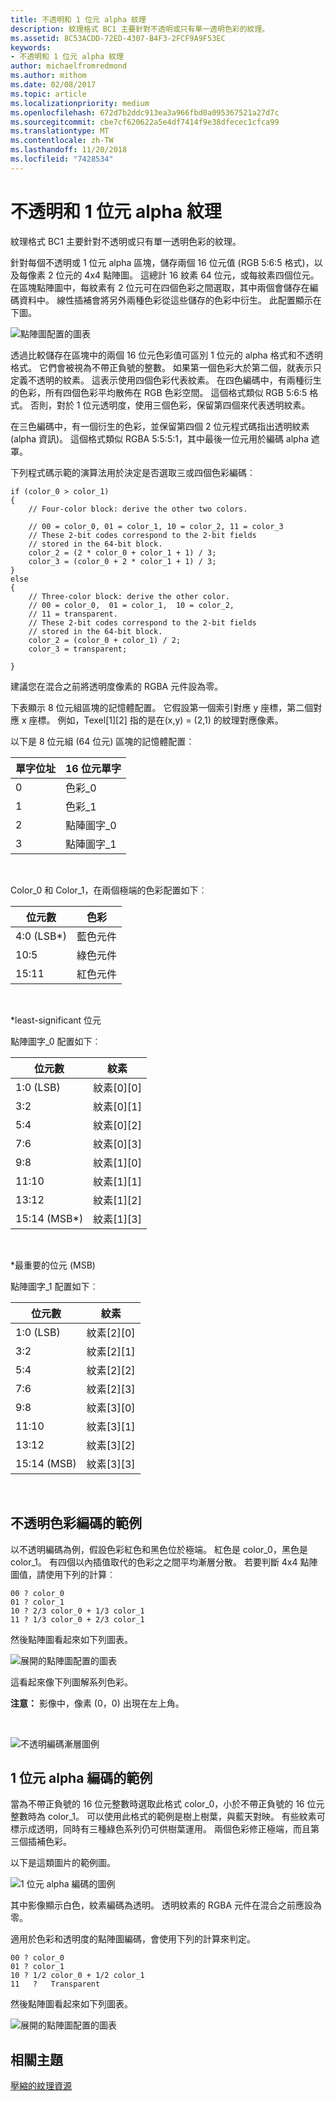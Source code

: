 ```yaml
---
title: 不透明和 1 位元 alpha 紋理
description: 紋理格式 BC1 主要針對不透明或只有單一透明色彩的紋理。
ms.assetid: 8C53ACDD-72ED-4307-B4F3-2FCF9A9F53EC
keywords:
- 不透明和 1 位元 alpha 紋理
author: michaelfromredmond
ms.author: mithom
ms.date: 02/08/2017
ms.topic: article
ms.localizationpriority: medium
ms.openlocfilehash: 672d7b2ddc913ea3a966fbd0a095367521a27d7c
ms.sourcegitcommit: cbe7cf620622a5e4df7414f9e38dfecec1cfca99
ms.translationtype: MT
ms.contentlocale: zh-TW
ms.lasthandoff: 11/20/2018
ms.locfileid: "7428534"
---
```

# <a name="span-iddirect3dconceptsopaqueand1-bitalphatexturesspanopaque-and-1-bit-alpha-textures"></a><span id="direct3dconcepts.opaque_and_1-bit_alpha_textures"></span>不透明和 1 位元 alpha 紋理


紋理格式 BC1 主要針對不透明或只有單一透明色彩的紋理。

針對每個不透明或 1 位元 alpha 區塊，儲存兩個 16 位元值 (RGB 5:6:5 格式)，以及每像素 2 位元的 4x4 點陣圖。 這總計 16 紋素 64 位元，或每紋素四個位元。 在區塊點陣圖中，每紋素有 2 位元可在四個色彩之間選取，其中兩個會儲存在編碼資料中。 線性插補會將另外兩種色彩從這些儲存的色彩中衍生。 此配置顯示在下圖。

![點陣圖配置的圖表](images/colors1.png)

透過比較儲存在區塊中的兩個 16 位元色彩值可區別 1 位元的 alpha 格式和不透明格式。 它們會被視為不帶正負號的整數。 如果第一個色彩大於第二個，就表示只定義不透明的紋素。 這表示使用四個色彩代表紋素。 在四色編碼中，有兩種衍生的色彩，所有四個色彩平均散佈在 RGB 色彩空間。 這個格式類似 RGB 5:6:5 格式。 否則，對於 1 位元透明度，使用三個色彩，保留第四個來代表透明紋素。

在三色編碼中，有一個衍生的色彩，並保留第四個 2 位元程式碼指出透明紋素 (alpha 資訊)。 這個格式類似 RGBA 5:5:5:1，其中最後一位元用於編碼 alpha 遮罩。

下列程式碼示範的演算法用於決定是否選取三或四個色彩編碼︰

```
if (color_0 > color_1) 
{
    // Four-color block: derive the other two colors. 
    
    // 00 = color_0, 01 = color_1, 10 = color_2, 11 = color_3
    // These 2-bit codes correspond to the 2-bit fields 
    // stored in the 64-bit block.
    color_2 = (2 * color_0 + color_1 + 1) / 3;
    color_3 = (color_0 + 2 * color_1 + 1) / 3;
}    
else
{ 
    // Three-color block: derive the other color.
    // 00 = color_0,  01 = color_1,  10 = color_2,  
    // 11 = transparent.
    // These 2-bit codes correspond to the 2-bit fields 
    // stored in the 64-bit block. 
    color_2 = (color_0 + color_1) / 2;    
    color_3 = transparent;    

}
```

建議您在混合之前將透明度像素的 RGBA 元件設為零。

下表顯示 8 位元組區塊的記憶體配置。 它假設第一個索引對應 y 座標，第二個對應 x 座標。 例如，Texel\[1\]\[2\] 指的是在(x,y) = (2,1) 的紋理對應像素。

以下是 8 位元組 (64 位元) 區塊的記憶體配置︰

| 單字位址 | 16 位元單字    |
|--------------|----------------|
| 0            | 色彩\_0       |
| 1            | 色彩\_1       |
| 2            | 點陣圖字\_0 |
| 3            | 點陣圖字\_1 |

 

Color\_0 和 Color\_1，在兩個極端的色彩配置如下︰

| 位元數        | 色彩                 |
|-------------|-----------------------|
| 4:0 (LSB\*) | 藍色元件  |
| 10:5        | 綠色元件 |
| 15:11       | 紅色元件   |

 

\*least-significant 位元

點陣圖字\_0 配置如下︰

| 位元數          | 紋素           |
|---------------|-----------------|
| 1:0 (LSB)     | 紋素\[0\]\[0\] |
| 3:2           | 紋素\[0\]\[1\] |
| 5:4           | 紋素\[0\]\[2\] |
| 7:6           | 紋素\[0\]\[3\] |
| 9:8           | 紋素\[1\]\[0\] |
| 11:10         | 紋素\[1\]\[1\] |
| 13:12         | 紋素\[1\]\[2\] |
| 15:14 (MSB\*) | 紋素\[1\]\[3\] |

 

\*最重要的位元 (MSB)

點陣圖字\_1 配置如下︰

| 位元數        | 紋素           |
|-------------|-----------------|
| 1:0 (LSB)   | 紋素\[2\]\[0\] |
| 3:2         | 紋素\[2\]\[1\] |
| 5:4         | 紋素\[2\]\[2\] |
| 7:6         | 紋素\[2\]\[3\] |
| 9:8         | 紋素\[3\]\[0\] |
| 11:10       | 紋素\[3\]\[1\] |
| 13:12       | 紋素\[3\]\[2\] |
| 15:14 (MSB) | 紋素\[3\]\[3\] |

 

## <a name="span-idexampleofopaquecolorencodingspanspan-idexampleofopaquecolorencodingspanspan-idexampleofopaquecolorencodingspanexample-of-opaque-color-encoding"></a><span id="Example_of_Opaque_Color_Encoding"></span><span id="example_of_opaque_color_encoding"></span><span id="EXAMPLE_OF_OPAQUE_COLOR_ENCODING"></span>不透明色彩編碼的範例


以不透明編碼為例，假設色彩紅色和黑色位於極端。 紅色是 color\_0，黑色是 color\_1。 有四個以內插值取代的色彩之之間平均漸層分散。 若要判斷 4x4 點陣圖值，請使用下列的計算︰

```
00 ? color_0
01 ? color_1
10 ? 2/3 color_0 + 1/3 color_1
11 ? 1/3 color_0 + 2/3 color_1
```

然後點陣圖看起來如下列圖表。

![展開的點陣圖配置的圖表](images/colors2.png)

這看起來像下列圖解系列色彩。

**注意：** 影像中，像素 (0，0) 出現在左上角。

 

![不透明編碼漸層圖例](images/redsquares.png)

## <a name="span-idexampleof1bitalphaencodingspanspan-idexampleof1bitalphaencodingspanspan-idexampleof1bitalphaencodingspanexample-of-1-bit-alpha-encoding"></a><span id="Example_of_1_Bit_Alpha_Encoding"></span><span id="example_of_1_bit_alpha_encoding"></span><span id="EXAMPLE_OF_1_BIT_ALPHA_ENCODING"></span>1 位元 alpha 編碼的範例


當為不帶正負號的 16 位元整數時選取此格式 color\_0，小於不帶正負號的 16 位元整數時為 color\_1。 可以使用此格式的範例是樹上樹葉，與藍天對映。 有些紋素可標示成透明，同時有三種綠色系列仍可供樹葉運用。 兩個色彩修正極端，而且第三個插補色彩。

以下是這類圖片的範例圖。

![1 位元 alpha 編碼的圖例](images/greenthing.png)

其中影像顯示白色，紋素編碼為透明。 透明紋素的 RGBA 元件在混合之前應設為零。

適用於色彩和透明度的點陣圖編碼，會使用下列的計算來判定。

```
00 ? color_0
01 ? color_1
10 ? 1/2 color_0 + 1/2 color_1
11   ?   Transparent
```

然後點陣圖看起來如下列圖表。

![展開的點陣圖配置的圖表](images/colors3.png)

## <a name="span-idrelated-topicsspanrelated-topics"></a><span id="related-topics"></span>相關主題


[壓縮的紋理資源](compressed-texture-resources.md)

 

 




